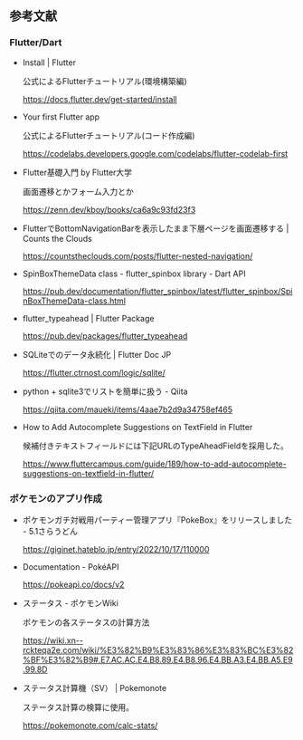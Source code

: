 ## 参考文献

### Flutter/Dart
 * Install | Flutter

   公式によるFlutterチュートリアル(環境構築編)

   https://docs.flutter.dev/get-started/install

 * Your first Flutter app

   公式によるFlutterチュートリアル(コード作成編)

   https://codelabs.developers.google.com/codelabs/flutter-codelab-first

 * Flutter基礎入門 by Flutter大学

   画面遷移とかフォーム入力とか

   https://zenn.dev/kboy/books/ca6a9c93fd23f3

 * FlutterでBottomNavigationBarを表示したまま下層ページを画面遷移する | Counts the Clouds

   https://countstheclouds.com/posts/flutter-nested-navigation/

 * SpinBoxThemeData class - flutter_spinbox library - Dart API

   https://pub.dev/documentation/flutter_spinbox/latest/flutter_spinbox/SpinBoxThemeData-class.html

 * flutter_typeahead | Flutter Package

   https://pub.dev/packages/flutter_typeahead

 * SQLiteでのデータ永続化 | Flutter Doc JP

   https://flutter.ctrnost.com/logic/sqlite/
 
 * python + sqlite3でリストを簡単に扱う - Qiita

   https://qiita.com/maueki/items/4aae7b2d9a34758ef465

 * How to Add Autocomplete Suggestions on TextField in Flutter

   候補付きテキストフィールドには下記URLのTypeAheadFieldを採用した。

   https://www.fluttercampus.com/guide/189/how-to-add-autocomplete-suggestions-on-textfield-in-flutter/

### ポケモンのアプリ作成
 * ポケモンガチ対戦用パーティー管理アプリ『PokeBox』をリリースしました - 5.1さらうどん

   https://giginet.hateblo.jp/entry/2022/10/17/110000

 * Documentation - PokéAPI

   https://pokeapi.co/docs/v2

 * ステータス - ポケモンWiki

   ポケモンの各ステータスの計算方法

   https://wiki.xn--rckteqa2e.com/wiki/%E3%82%B9%E3%83%86%E3%83%BC%E3%82%BF%E3%82%B9#.E7.AC.AC.E4.B8.89.E4.B8.96.E4.BB.A3.E4.BB.A5.E9.99.8D

 * ステータス計算機（SV） | Pokemonote

   ステータス計算の検算に使用。

   https://pokemonote.com/calc-stats/

